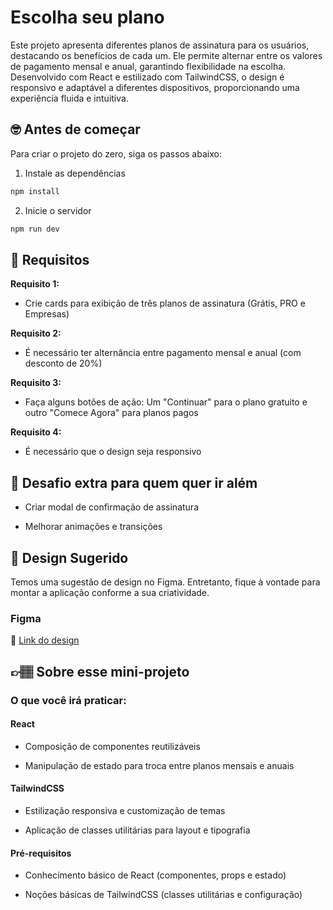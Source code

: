 
# Escolha seu plano
Este projeto apresenta diferentes planos de assinatura para os usuários, destacando os benefícios de cada um. Ele permite alternar entre os valores de pagamento mensal e anual, garantindo flexibilidade na escolha. Desenvolvido com React e estilizado com TailwindCSS, o design é responsivo e adaptável a diferentes dispositivos, proporcionando uma experiência fluida e intuitiva.


## 🤓 Antes de começar

Para criar o projeto do zero, siga os passos abaixo:

1. Instale as dependências 

```bash
npm install
```

2. Inicie o servidor

```bash
npm run dev
```


## 🔨 Requisitos

**Requisito 1:**
- Crie cards para exibição de três planos de assinatura (Grátis, PRO e Empresas)

**Requisito 2:**
- É necessário ter alternância entre pagamento mensal e anual (com desconto de 20%)

**Requisito 3:**
- Faça alguns botões de ação: Um "Continuar" para o plano gratuito e outro "Comece Agora" para planos pagos

**Requisito 4:**
- É necessário que o design seja responsivo

## 🔨 Desafio extra para quem quer ir além

- Criar modal de confirmação de assinatura

- Melhorar animações e transições

## 🎨 Design Sugerido

Temos uma sugestão de design no Figma. Entretanto, fique à vontade para montar a aplicação conforme a sua criatividade.

### Figma

🔗 [Link do design](https://www.figma.com/community/file/1486791790033291891)

## 👉🏽 Sobre esse mini-projeto

### O que você irá praticar:

#### React
- Composição de componentes reutilizáveis

- Manipulação de estado para troca entre planos mensais e anuais

#### TailwindCSS
- Estilização responsiva e customização de temas

- Aplicação de classes utilitárias para layout e tipografia

#### Pré-requisitos
- Conhecimento básico de React (componentes, props e estado)

- Noções básicas de TailwindCSS (classes utilitárias e configuração)
